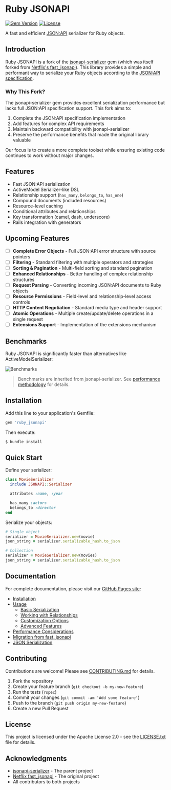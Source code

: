 # Ruby JSONAPI

[![Gem Version](https://badge.fury.io/rb/ruby_jsonapi.svg)](https://badge.fury.io/rb/ruby_jsonapi)
[![License](https://img.shields.io/badge/License-Apache_2.0-blue.svg)](https://opensource.org/licenses/Apache-2.0)

A fast and efficient [JSON:API](https://jsonapi.org/) serializer for Ruby objects.

## Introduction

Ruby JSONAPI is a fork of the [jsonapi-serializer](https://github.com/jsonapi-serializer/jsonapi-serializer) gem (which was itself forked from [Netflix's fast_jsonapi](https://github.com/Netflix/fast_jsonapi)).
This library provides a simple and performant way to serialize your Ruby objects according to the [JSON:API specification](https://jsonapi.org/).

### Why This Fork?

The jsonapi-serializer gem provides excellent serialization performance but lacks full JSON:API specification support. This fork aims to:

1. Complete the JSON:API specification implementation
2. Add features for complex API requirements
3. Maintain backward compatibility with jsonapi-serializer
4. Preserve the performance benefits that made the original library valuable

Our focus is to create a more complete toolset while ensuring existing code continues to work without major changes.

## Features

* Fast JSON:API serialization
* ActiveModel Serializer-like DSL
* Relationship support (`has_many`, `belongs_to`, `has_one`)
* Compound documents (included resources)
* Resource-level caching
* Conditional attributes and relationships
* Key transformation (camel, dash, underscore)
* Rails integration with generators

## Upcoming Features

- [ ] **Complete Error Objects** - Full JSON:API error structure with source pointers
- [ ] **Filtering** - Standard filtering with multiple operators and strategies
- [ ] **Sorting & Pagination** - Multi-field sorting and standard pagination
- [ ] **Enhanced Relationships** - Better handling of complex relationship structures
- [ ] **Request Parsing** - Converting incoming JSON:API documents to Ruby objects
- [ ] **Resource Permissions** - Field-level and relationship-level access controls
- [ ] **HTTP Content Negotiation** - Standard media type and header support
- [ ] **Atomic Operations** - Multiple create/update/delete operations in a single request
- [ ] **Extensions Support** - Implementation of the extensions mechanism

## Benchmarks

Ruby JSONAPI is significantly faster than alternatives like ActiveModelSerializer:

![Benchmarks](docs/images/benchmarks.png)

> Benchmarks are inherited from jsonapi-serializer. See [performance methodology](docs/performance.md) for details.

## Installation

Add this line to your application's Gemfile:

```ruby
gem 'ruby_jsonapi'
```

Then execute:

```bash
$ bundle install
```

## Quick Start

Define your serializer:

```ruby
class MovieSerializer
  include JSONAPI::Serializer

  attributes :name, :year

  has_many :actors
  belongs_to :director
end
```

Serialize your objects:

```ruby
# Single object
serializer = MovieSerializer.new(movie)
json_string = serializer.serializable_hash.to_json

# Collection
serializer = MovieSerializer.new(movies)
json_string = serializer.serializable_hash.to_json
```

## Documentation

For complete documentation, please visit our [GitHub Pages site](https://fkiene.github.io/ruby_jsonapi/):

- [Installation](https://fkiene.github.io/ruby_jsonapi/installation.html)
- [Usage](https://fkiene.github.io/ruby_jsonapi/usage/index.html)
  - [Basic Serialization](https://fkiene.github.io/ruby_jsonapi/usage/basic-serialization.html)
  - [Working with Relationships](https://fkiene.github.io/ruby_jsonapi/usage/relationships.html)
  - [Customization Options](https://fkiene.github.io/ruby_jsonapi/usage/customization.html)
  - [Advanced Features](https://fkiene.github.io/ruby_jsonapi/usage/advanced-features.html)
- [Performance Considerations](https://fkiene.github.io/ruby_jsonapi/performance.html)
- [Migration from fast_jsonapi](https://fkiene.github.io/ruby_jsonapi/migration.html)
- [JSON Serialization](https://fkiene.github.io/ruby_jsonapi/json_serialization.html)

## Contributing

Contributions are welcome! Please see [CONTRIBUTING.md](CONTRIBUTING.md) for details.

1. Fork the repository
2. Create your feature branch (`git checkout -b my-new-feature`)
3. Run the tests (`rspec`)
4. Commit your changes (`git commit -am 'Add some feature'`)
5. Push to the branch (`git push origin my-new-feature`)
6. Create a new Pull Request

## License

This project is licensed under the Apache License 2.0 - see the [LICENSE.txt](LICENSE.txt) file for details.

## Acknowledgments

- [jsonapi-serializer](https://github.com/jsonapi-serializer/jsonapi-serializer) - The parent project
- [Netflix fast_jsonapi](https://github.com/Netflix/fast_jsonapi) - The original project
- All contributors to both projects
